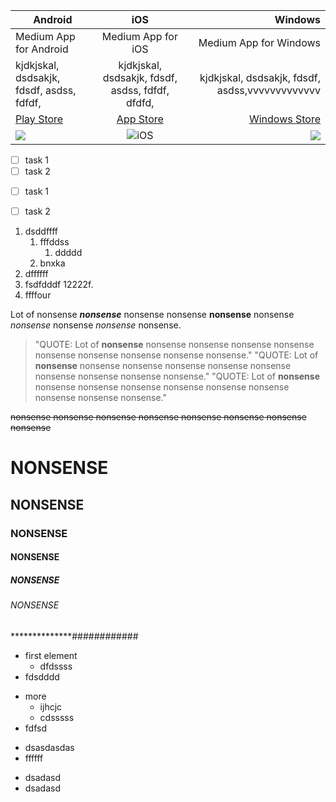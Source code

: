 Android | iOS | Windows
------- | :-------: | ---:
Medium App for Android | Medium App for iOS | Medium App for Windows
kjdkjskal, dsdsakjk, fdsdf, asdss, fdfdf, | kjdkjskal, dsdsakjk, fdsdf, asdss, fdfdf, dfdfd, | kjdkjskal, dsdsakjk, fdsdf, asdss,vvvvvvvvvvvvv
[Play Store](https://play.google.com/store?gl=PL) | [App Store](https://www.apple.com/pl/itunes/) | [Windows Store](https://www.microsoft.com/pl-pl/store/apps)
![](https://cdn4.iconfinder.com/data/icons/logos-3/228/android-512.png) | ![iOS](https://cergntnu.files.wordpress.com/2016/10/web-ios-logo.jpg "Some text") | ![](https://upload.wikimedia.org/wikipedia/commons/thumb/0/0a/Unofficial_Windows_logo_variant_-_2002%E2%80%932012_%28Multicolored%29.svg/870px-Unofficial_Windows_logo_variant_-_2002%E2%80%932012_%28Multicolored%29.svg.png)



+ [ ] task 1
+ [ ] task 2
* [ ] task 1
- [ ] task 2

1. dsddffff
   1. fffddss
      1. ddddd
   2. bnxka
2. dffffff
3444. fsdfdddf
12222f.
4. ffffour



Lot of nonsense **_nonsense_** nonsense nonsense __nonsense__ nonsense *nonsense* nonsense _nonsense_ nonsense.

> "QUOTE: Lot of **nonsense** nonsense nonsense nonsense nonsense nonsense nonsense nonsense nonsense nonsense."
 "QUOTE: Lot of **nonsense** nonsense nonsense nonsense nonsense nonsense nonsense nonsense nonsense nonsense."
 "QUOTE: Lot of **nonsense** nonsense nonsense nonsense nonsense nonsense nonsense nonsense nonsense nonsense."

~~nonsense nonsense nonsense nonsense nonsense nonsense nonsense nonsense~~
 
 # NONSENSE
 
 ## NONSENSE
 
 ### NONSENSE
  
 #### NONSENSE
   
 ##### NONSENSE
    
 ###### NONSENSE
 
 **************############

- first element
   - dfdssss
- fdsdddd
* more
   * ijhcjc
   * cdsssss
* fdfsd
+ dsasdasdas
+ ffffff
- dsadasd
- dsadasd

